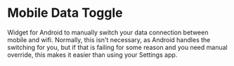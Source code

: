 Mobile Data Toggle
==================

Widget for Android to manually switch your data connection between mobile and wifi.  Normally, this isn't necessary, as Android handles the switching for you, but if that is failing for some reason and you need manual override, this makes it easier than using your Settings app.